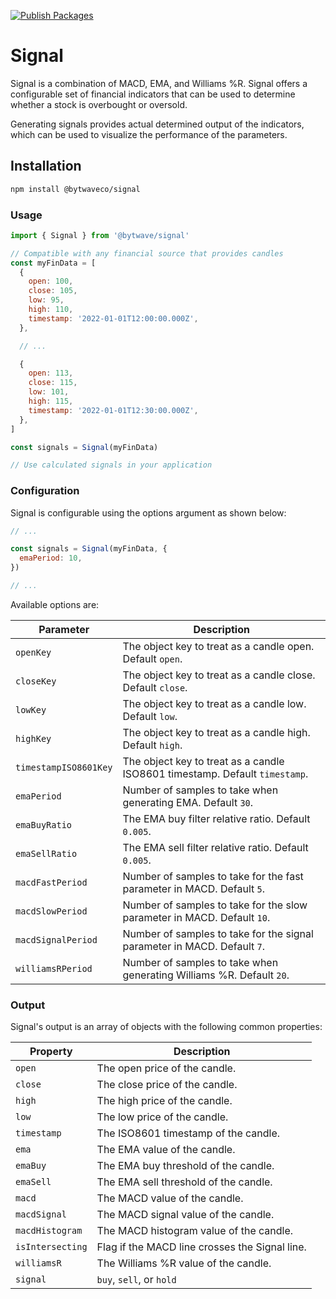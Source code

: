[![Publish Packages](https://github.com/bytewaveco/signal/actions/workflows/npm-publish-packages.yml/badge.svg?branch=main)](https://github.com/bytewaveco/signal/actions/workflows/npm-publish-packages.yml)

# Signal

Signal is a combination of MACD, EMA, and Williams %R. Signal offers a configurable set of financial indicators that can be used to determine whether a stock is overbought or oversold.

Generating signals provides actual determined output of the indicators, which can be used to visualize the performance of the parameters.

## Installation

```bash
npm install @bytwaveco/signal
```

### Usage

```js
import { Signal } from '@bytwave/signal'

// Compatible with any financial source that provides candles
const myFinData = [
  {
    open: 100,
    close: 105,
    low: 95,
    high: 110,
    timestamp: '2022-01-01T12:00:00.000Z',
  },

  // ...

  {
    open: 113,
    close: 115,
    low: 101,
    high: 115,
    timestamp: '2022-01-01T12:30:00.000Z',
  },
]

const signals = Signal(myFinData)

// Use calculated signals in your application
```

### Configuration

Signal is configurable using the options argument as shown below:

```js
// ...

const signals = Signal(myFinData, {
  emaPeriod: 10,
})

// ...
```

Available options are:

| Parameter | Description |
| --- | --- |
| `openKey` | The object key to treat as a candle open. Default `open`. |
| `closeKey` | The object key to treat as a candle close. Default `close`. |
| `lowKey` | The object key to treat as a candle low. Default `low`. |
| `highKey` | The object key to treat as a candle high. Default `high`. |
| `timestampISO8601Key` | The object key to treat as a candle ISO8601 timestamp. Default `timestamp`. |
| `emaPeriod` | Number of samples to take when generating EMA. Default `30`. |
| `emaBuyRatio` | The EMA buy filter relative ratio. Default `0.005`. |
| `emaSellRatio` | The EMA sell filter relative ratio. Default `0.005`. |
| `macdFastPeriod` | Number of samples to take for the fast parameter in MACD. Default `5`. |
| `macdSlowPeriod` | Number of samples to take for the slow parameter in MACD. Default `10`. |
| `macdSignalPeriod` | Number of samples to take for the signal parameter in MACD. Default `7`. |
| `williamsRPeriod` | Number of samples to take when generating Williams %R. Default `20`. |

### Output

Signal's output is an array of objects with the following common properties:

| Property         | Description                                    |
| ---------------- | ---------------------------------------------- |
| `open`           | The open price of the candle.                  |
| `close`          | The close price of the candle.                 |
| `high`           | The high price of the candle.                  |
| `low`            | The low price of the candle.                   |
| `timestamp`      | The ISO8601 timestamp of the candle.           |
| `ema`            | The EMA value of the candle.                   |
| `emaBuy`         | The EMA buy threshold of the candle.           |
| `emaSell`        | The EMA sell threshold of the candle.          |
| `macd`           | The MACD value of the candle.                  |
| `macdSignal`     | The MACD signal value of the candle.           |
| `macdHistogram`  | The MACD histogram value of the candle.        |
| `isIntersecting` | Flag if the MACD line crosses the Signal line. |
| `williamsR`      | The Williams %R value of the candle.           |
| `signal`         | `buy`, `sell`, or `hold`                       |
